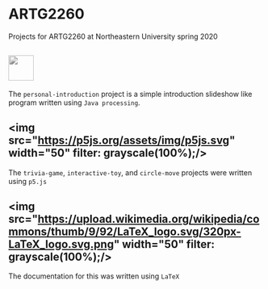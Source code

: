 # ARTG2260
Projects for ARTG2260 at Northeastern University spring 2020

## <img src="https://upload.wikimedia.org/wikipedia/commons/thumb/2/2e/Processing_3_logo.png/240px-Processing_3_logo.png" width="50" style="filter: grayscale(100%);"/>
The `personal-introduction` project is a simple introduction slideshow like program written using `Java processing`.

## <img src="https://p5js.org/assets/img/p5js.svg" width="50" filter: grayscale(100%);/>
The `trivia-game`, `interactive-toy`, and `circle-move` projects were written using `p5.js`

## <img src="https://upload.wikimedia.org/wikipedia/commons/thumb/9/92/LaTeX_logo.svg/320px-LaTeX_logo.svg.png" width="50" filter: grayscale(100%);/>
The documentation for this was written using `LaTeX`
